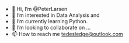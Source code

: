 - 👋 Hi, I’m @PeterLarsen
- 👀 I’m interested in Data Analysis and 
- 🌱 I’m currently learning Python.
- 💞️ I’m looking to collaborate on ...
- 📫 How to reach me tedesledge@outlook.com

<!---
TeddySledge/TeddySledge is a ✨ special ✨ repository because its `README.md` (this file) appears on your GitHub profile.
You can click the Preview link to take a look at your changes.
--->

